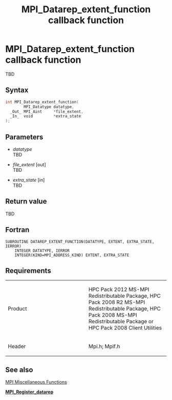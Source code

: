 ﻿---
title: MPI_Datarep_extent_function callback function
TOCTitle: MPI_Datarep_extent_function callback function
ms:assetid: 0a58ab96-146a-42af-871c-0acbd21df042
ms:mtpsurl: https://msdn.microsoft.com/en-us/library/Dn473289(v=VS.85)
ms:contentKeyID: 59360835
ms.date: 03/28/2018
mtps_version: v=VS.85
f1_keywords:
- DATAREP_EXTENT_FUNCTION
- mpi/DATAREP_EXTENT_FUNCTION
- mpi/MPI_Datarep_extent_function
- MPI_Datarep_extent_function
- mpif/DATAREP_EXTENT_FUNCTION
- mpif/MPI_Datarep_extent_function
dev_langs:
- C++
- C
---

# MPI\_Datarep\_extent\_function callback function

TBD

## Syntax

``` c++
int MPI_Datarep_extent_function(
        MPI_Datatype datatype,
  _Out_ MPI_Aint     *file_extent,
  _In_  void         *extra_state
);
```

## Parameters

  - *datatype*  
    TBD

  - *file\_extent* \[out\]  
    TBD

  - *extra\_state* \[in\]  
    TBD

## Return value

TBD

## Fortran

    SUBROUTINE DATAREP_EXTENT_FUNCTION(DATATYPE, EXTENT, EXTRA_STATE, IERROR)
        INTEGER DATATYPE, IERROR
        INTEGER(KIND=MPI_ADDRESS_KIND) EXTENT, EXTRA_STATE

## Requirements

<table>
<colgroup>
<col style="width: 50%" />
<col style="width: 50%" />
</colgroup>
<tbody>
<tr class="odd">
<td><p>Product</p></td>
<td><p>HPC Pack 2012 MS-MPI Redistributable Package, HPC Pack 2008 R2 MS-MPI Redistributable Package, HPC Pack 2008 MS-MPI Redistributable Package or HPC Pack 2008 Client Utilities</p></td>
</tr>
<tr class="even">
<td><p>Header</p></td>
<td>Mpi.h;
Mpif.h</td>
</tr>
</tbody>
</table>


## See also

[MPI Miscellaneous Functions](mpi-miscellaneous-functions.md)

[**MPI\_Register\_datarep**](mpi-register-datarep-function.md)


